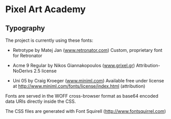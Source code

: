 # Pixel Art Academy

## Typography

The project is currently using these fonts:

- Retrotype by Matej Jan (www.retronator.com)
  Custom, proprietary font for Retronator

- Acme 9 Regular by Nikos Giannakopoulos (www.grixel.gr)
  Attribution-NoDerivs 2.5 license

- Uni 05 by Craig Kroeger (www.miniml.com)
  Available free under license at http://www.miniml.com/fonts/license/index.html (attribution)

Fonts are served in the WOFF cross-browser format as base64 encoded data URIs directly inside the CSS.

The CSS files are generated with Font Squirell (http://www.fontsquirrel.com)
